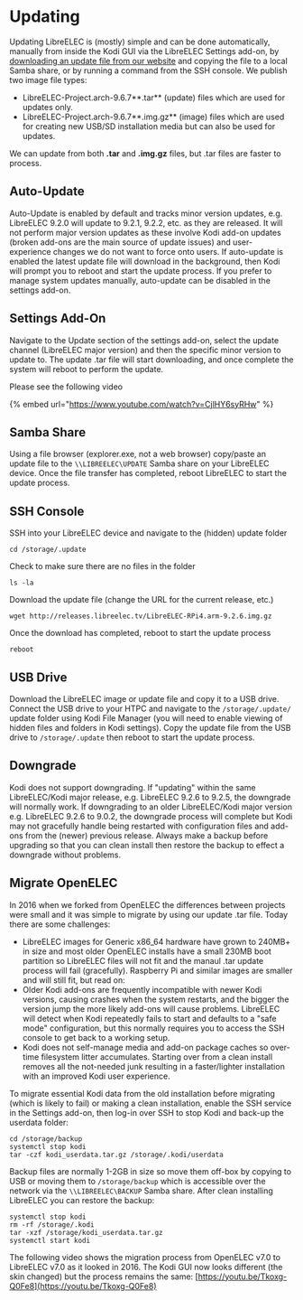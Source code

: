 # Updating

Updating LibreELEC is (mostly) simple and can be done automatically, manually from inside the Kodi GUI via the LibreELEC Settings add-on, by [downloading an update file from our website](https://libreelec.tv/downloads\_new) and copying the file to a local Samba share, or by running a command from the SSH console. We publish two image file types:

* LibreELEC-Project.arch-9.6.7**.tar** (update) files which are used for updates only.
* LibreELEC-Project.arch-9.6.7**.img.gz** (image) files which are used for creating new USB/SD installation media but can also be used for updates.

We can update from both **.tar** and **.img.gz** files, but .tar files are faster to process.

## Auto-Update

Auto-Update is enabled by default and tracks minor version updates, e.g. LibreELEC 9.2.0 will update to 9.2.1, 9.2.2, etc. as they are released. It will not perform major version updates as these involve Kodi add-on updates (broken add-ons are the main source of update issues) and user-experience changes we do not want to force onto users. If auto-update is enabled the latest update file will download in the background, then Kodi will prompt you to reboot and start the update process. If you prefer to manage system updates manually, auto-update can be disabled in the settings add-on.

## Settings Add-On

Navigate to the Update section of the settings add-on, select the update channel (LibreELEC major version) and then the specific minor version to update to. The update .tar file will start downloading, and once complete the system will reboot to perform the update.

Please see the following video

{% embed url="https://www.youtube.com/watch?v=CjlHY6syRHw" %}

## Samba Share

Using a file browser (explorer.exe, not a web browser) copy/paste an update file to the `\\LIBREELEC\UPDATE` Samba share on your LibreELEC device. Once the file transfer has completed, reboot LibreELEC to start the update process.

## SSH Console

SSH into your LibreELEC device and navigate to the (hidden) update folder

```
cd /storage/.update
```

Check to make sure there are no files in the folder

```
ls -la
```

Download the update file (change the URL for the current release, etc.)

```
wget http://releases.libreelec.tv/LibreELEC-RPi4.arm-9.2.6.img.gz
```

Once the download has completed, reboot to start the update process

```
reboot
```

## USB Drive

Download the LibreELEC image or update file and copy it to a USB drive. Connect the USB drive to your HTPC and navigate to the `/storage/.update/` update folder using Kodi File Manager (you will need to enable viewing of hidden files and folders in Kodi settings). Copy the update file from the USB drive to `/storage/.update` then reboot to start the update process.

## Downgrade

Kodi does not support downgrading. If "updating" within the same LibreELEC/Kodi major release, e.g. LibreELEC 9.2.6 to 9.2.5, the downgrade will normally work. If downgrading to an older LibreELEC/Kodi major version e.g. LibreELEC 9.2.6 to 9.0.2, the downgrade process will complete but Kodi may not gracefully handle being restarted with configuration files and add-ons from the (newer) previous release. Always make a backup before upgrading so that you can clean install then restore the backup to effect a downgrade without problems.

## Migrate OpenELEC

In 2016 when we forked from OpenELEC the differences between projects were small and it was simple to migrate by using our update .tar file. Today there are some challenges:

* LibreELEC images for Generic x86\_64 hardware have grown to 240MB+ in size and most older OpenELEC installs have a small 230MB boot partition so LibreELEC files will not fit and the manaul .tar update process will fail (gracefully). Raspberry Pi and similar images are smaller and will still fit, but read on:
* Older Kodi add-ons are frequently incompatible with newer Kodi versions, causing crashes when the system restarts, and the bigger the version jump the more likely add-ons will cause problems. LibreELEC will detect when Kodi repeatedly fails to start and defaults to a "safe mode" configuration, but this normally requires you to access the SSH console to get back to a working setup.
* Kodi does not self-manage media and add-on package caches so over-time filesystem litter accumulates. Starting over from a clean install removes all the not-needed junk resulting in a faster/lighter installation with an improved Kodi user experience.

To migrate essential Kodi data from the old installation before migrating (which is likely to fail) or making a clean installation, enable the SSH service in the Settings add-on, then log-in over SSH to stop Kodi and back-up the userdata folder:

```
cd /storage/backup
systemctl stop kodi
tar -czf kodi_userdata.tar.gz /storage/.kodi/userdata
```

Backup files are normally 1-2GB in size so move them off-box by copying to USB or moving them to `/storage/backup` which is accessible over the network via the `\\LIBREELEC\BACKUP` Samba share. After clean installing LibreELEC you can restore the backup:

```
systemctl stop kodi
rm -rf /storage/.kodi
tar -xzf /storage/kodi_userdata.tar.gz
systemctl start kodi
```

The following video shows the migration process from OpenELEC v7.0 to LibreELEC v7.0 as it looked in 2016. The Kodi GUI now looks different (the skin changed) but the process remains the same: [https://youtu.be/Tkoxg-Q0Fe8](https://youtu.be/Tkoxg-Q0Fe8)
